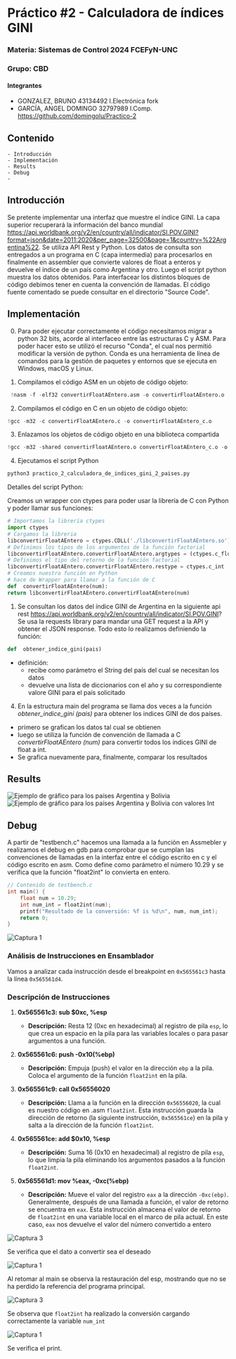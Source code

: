 # Práctico #2 - Calculadora de índices GINI
### Materia:  Sistemas de Control 2024 FCEFyN-UNC
### Grupo: CBD
#### Integrantes
* GONZALEZ, BRUNO		43134492	I.Electrónica	fork  
* GARCÍA, ANGEL DOMINGO		32797989	I.Comp.		https://github.com/domingolu/Practico-2

## Contenido
	- Introducción
	- Implementación
	- Results
	- Debug
	- 
<a name="introducción"></a>
## Introducción
Se pretente implementar una interfaz que muestre el índice GINI. La capa superior recuperará la información del banco mundial https://api.worldbank.org/v2/en/country/all/indicator/SI.POV.GINI?format=json&date=2011:2020&per_page=32500&page=1&country=%22Argentina%22. Se utiliza API Rest y Python. Los datos de consulta son entregados a un programa en C (capa intermedia) para procesarlos en finalmente en assembler que convierte valores de float a enteros y devuelve el índice de un país como Argentina y otro. Luego el script python muestra los datos obtenidos. Para interfacear los distintos bloques de código debimos tener en cuenta la convención de llamadas.
El código fuente comentado se puede consultar en el directorio "Source Code".

<a name="implementación"></a>
## Implementación

0. Para poder ejecutar correctamente el código necesitamos migrar a python 32 bits, acorde al interfaceo entre las estructuras C y ASM. Para poder hacer esto se utilizó el recurso "Conda", el cual nos permitió modificar la versión de python.
Conda es una herramienta de línea de comandos para la gestión de paquetes y entornos que se ejecuta en Windows, macOS y Linux.
   
1. Compilamos el código ASM en un objeto de código objeto:
```python
 !nasm -f -elf32 convertirFloatAEntero.asm -o convertirFloatAEntero.o  
```

2. Compilamos el código en C en un objeto de código objeto:
```python
!gcc -m32 -c convertirFloatAEntero.c -o convertirFloatAEntero_c.o
```

3. Enlazamos los objetos de código objeto en una biblioteca compartida
```python
!gcc -m32 -shared convertirFloatAEntero.o convertirFloatAEntero_c.o -o libconvertirFloatAEntero.so
```

4. Ejecutamos el script Python
```python
python3 practico_2_calculadora_de_indices_gini_2_paises.py
```
Detalles del script Python:

Creamos un wrapper con ctypes para poder usar la librería de C con Python y poder llamar sus funciones:
```python
# Importamos la librería ctypes
import ctypes
# Cargamos la libreria
libconvertirFloatAEntero = ctypes.CDLL('./libconvertirFloatAEntero.so')
# Definimos los tipos de los argumentos de la función factorial
libconvertirFloatAEntero.convertirFloatAEntero.argtypes = (ctypes.c_float,)
# Definimos el tipo del retorno de la función factorial
libconvertirFloatAEntero.convertirFloatAEntero.restype = ctypes.c_int
# Creamos nuestra función en Python
# hace de Wrapper para llamar a la función de C
def  convertirFloatAEntero(num):
return libconvertirFloatAEntero.convertirFloatAEntero(num)
```

1. Se consultan los datos del índice GINI de Argentina en la siguiente api rest https://api.worldbank.org/v2/en/country/all/indicator/SI.POV.GINI? Se usa la requests library para mandar una GET request a la API y obtener el JSON response. Todo esto lo realizamos definiendo la función:

```python
def  obtener_indice_gini(pais)
```
- definición:
	- recibe como parámetro el String del país del cual se necesitan los datos
	- devuelve una lista de diccionarios con el año y su correspondiente valore GINI para el país solicitado
4.  En la estructura main del programa se llama dos veces a la función *obtener_indice_gini (pais)* para obtener los indices GINI de dos países.
- primero se grafican los datos tal cual se obtienen
- luego se utiliza la función de convención de llamada a C *convertirFloatAEntero (num)* para convertir todos los índices GINI de float a int. 
- Se grafica nuevamente para, finalmente, comparar los resultados

<a name="Results"></a>
## Results

![Ejemplo de gráfico para los países Argentina y Bolivia](graphs.png)
![Ejemplo de gráfico para los países Argentina y Bolivia con valores Int](graphs_int.png)


## Debug

A partir de "testbench.c" hacemos una llamada a la función en Assmebler y realizamos el debug en gdb para comprobar que se cumplan las convenciones de llamadas en la interfaz entre el código escrito en c y el código escrito en asm.
Como define como parámetro el número 10.29 y se verifica que la función "float2int" lo convierta en entero.

```c
// Contenido de testbench.c
int main() {
    float num = 10.29;
    int num_int = float2int(num);
    printf("Resultado de la conversión: %f is %d\n", num, num_int);
    return 0;
}
 ```

<!-- Imágenes de la carpeta capturas -->
![Captura 1](capturas/2.png)

### Análisis de Instrucciones en Ensamblador

Vamos a analizar cada instrucción desde el breakpoint en `0x565561c3` hasta la línea `0x565561d4`.

### Descripción de Instrucciones

1. **0x565561c3: sub $0xc, %esp**
   - **Descripción:** Resta 12 (0xc en hexadecimal) al registro de pila `esp`, lo que crea un espacio en la pila para las variables locales o para pasar argumentos a una función.

2. **0x565561c6: push -0x10(%ebp)**
   - **Descripción:** Empuja (push) el valor en la dirección `ebp` a la pila.  Coloca el argumento de la función `float2int` en la pila.

3. **0x565561c9: call 0x56556020 <float2int>**
   - **Descripción:** Llama a la función en la dirección `0x56556020`, la cual es nuestro código en .asm `float2int`. Esta instrucción guarda la dirección de retorno (la siguiente instrucción, `0x565561ce`) en la pila y salta a la dirección de la función `float2int`.

4. **0x565561ce: add $0x10, %esp**
   - **Descripción:** Suma 16 (0x10 en hexadecimal) al registro de pila `esp`, lo que limpia la pila eliminando los argumentos pasados a la función `float2int`.

5. **0x565561d1: mov %eax, -0xc(%ebp)**
   - **Descripción:** Mueve el valor del registro `eax` a la dirección `-0xc(ebp)`. Generalmente, después de una llamada a función, el valor de retorno se encuentra en `eax`. Esta instrucción almacena el valor de retorno de `float2int` en una variable local en el marco de pila actual. En este caso, `eax` nos devuelve el valor del número convertido a entero

![Captura 3](capturas/3.png)

Se verifica que el dato a convertir sea el deseado

![Captura 1](capturas/4.png)

Al retomar al main se observa la restauración del esp, mostrando que no se ha perdido la referencia del programa principal. 

![Captura 3](capturas/6.png)

Se observa que `float2int` ha realizado la conversión cargando correctamente la variable `num_int`

![Captura 1](capturas/7.png)

Se verifica el print.
